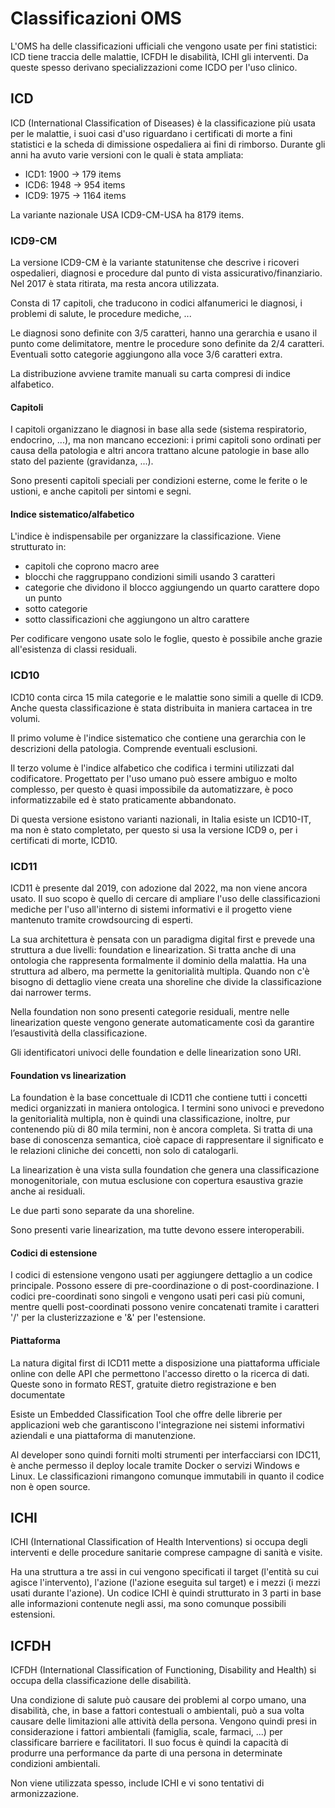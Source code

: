 # Classificazioni OMS

L'OMS ha delle classificazioni ufficiali che vengono usate per fini statistici: ICD tiene traccia delle malattie, ICFDH le disabilità, ICHI gli interventi. Da queste spesso derivano specializzazioni come ICDO per l'uso clinico.

## ICD

ICD (International Classification of Diseases) è la classificazione più usata per le malattie, i suoi casi d'uso riguardano i certificati di morte a fini statistici e la scheda di dimissione ospedaliera ai fini di rimborso. Durante gli anni ha avuto varie versioni con le quali è stata ampliata:

- ICD1: 1900 $\rightarrow$ 179 items
- ICD6: 1948 $\rightarrow$ 954 items
- ICD9: 1975 $\rightarrow$ 1164 items

La variante nazionale USA ICD9-CM-USA ha 8179 items.

### ICD9-CM

La versione ICD9-CM è la variante statunitense che descrive i ricoveri ospedalieri, diagnosi e procedure dal punto di vista assicurativo/finanziario. Nel 2017 è stata ritirata, ma resta ancora utilizzata.

Consta di 17 capitoli, che traducono in codici alfanumerici le diagnosi, i problemi di salute, le procedure mediche, ...

Le diagnosi sono definite con 3/5 caratteri, hanno una gerarchia e usano il punto come delimitatore, mentre le procedure sono definite da 2/4 caratteri. Eventuali sotto categorie aggiungono alla voce 3/6 caratteri extra.

La distribuzione avviene tramite manuali su carta compresi di indice alfabetico.

#### Capitoli

I capitoli organizzano le diagnosi in base alla sede (sistema respiratorio, endocrino, ...), ma non mancano eccezioni: i primi capitoli sono ordinati per causa della patologia e altri ancora trattano alcune patologie in base allo stato del paziente (gravidanza, ...).

Sono presenti capitoli speciali per condizioni esterne, come le ferite o le ustioni, e anche capitoli per sintomi e segni.

#### Indice sistematico/alfabetico

L'indice è indispensabile per organizzare la classificazione. Viene strutturato in:

- capitoli che coprono macro aree
- blocchi che raggruppano condizioni simili usando 3 caratteri
- categorie che dividono il blocco aggiungendo un quarto carattere dopo un punto
- sotto categorie
- sotto classificazioni che aggiungono un altro carattere

Per codificare vengono usate solo le foglie, questo è possibile anche grazie all'esistenza di classi residuali.

### ICD10

ICD10 conta circa 15 mila categorie e le malattie sono simili a quelle di ICD9. Anche questa classificazione è stata distribuita in maniera cartacea in tre volumi.

Il primo volume è l'indice sistematico che contiene una gerarchia con le descrizioni della patologia. Comprende eventuali esclusioni.

Il terzo volume è l'indice alfabetico che codifica i termini utilizzati dal codificatore. Progettato per l'uso umano può essere ambiguo e molto complesso, per questo è quasi impossibile da automatizzare, è poco informatizzabile ed è stato praticamente abbandonato.

Di questa versione esistono varianti nazionali, in Italia esiste un ICD10-IT, ma non è stato completato, per questo si usa la versione ICD9 o, per i certificati di morte, ICD10.

### ICD11

ICD11 è presente dal 2019, con adozione dal 2022, ma non viene ancora usato. Il suo scopo è quello di cercare di ampliare l'uso delle classificazioni mediche per l'uso all'interno di sistemi informativi e il progetto viene mantenuto tramite crowdsourcing di esperti.

La sua architettura è pensata con un paradigma digital first e prevede una struttura a due livelli: foundation e linearization. Si tratta anche di una ontologia che rappresenta formalmente il dominio della malattia. Ha una struttura ad albero, ma permette la genitorialità multipla. Quando non c'è bisogno di dettaglio viene creata una shoreline che divide la classificazione dai narrower terms.

Nella foundation non sono presenti categorie residuali, mentre nelle linearization queste vengono generate automaticamente così da garantire l’esaustività della classificazione.

Gli identificatori univoci delle foundation e delle linearization sono URI.

#### Foundation vs linearization

La foundation è la base concettuale di ICD11 che contiene tutti i concetti medici organizzati in maniera ontologica. I termini sono univoci e prevedono la genitorialità multipla, non è quindi una classificazione, inoltre, pur contenendo più di 80 mila termini, non è ancora completa. Si tratta di una base di conoscenza semantica, cioè capace di rappresentare il significato e le relazioni cliniche dei concetti, non solo di catalogarli.

La linearization è una vista sulla foundation che genera una classificazione monogenitoriale, con mutua esclusione con copertura esaustiva grazie anche ai residuali.

Le due parti sono separate da una shoreline.

Sono presenti varie linearization, ma tutte devono essere interoperabili.

#### Codici di estensione

I codici di estensione vengono usati per aggiungere dettaglio a un codice principale. Possono essere di pre-coordinazione o di post-coordinazione. I codici pre-coordinati sono singoli e vengono usati peri casi più comuni, mentre quelli post-coordinati possono venire concatenati tramite i caratteri '/' per la clusterizzazione e '&' per l'estensione.

#### Piattaforma

La natura digital first di ICD11 mette a disposizione una piattaforma ufficiale online con delle API che permettono l'accesso diretto o la ricerca di dati. Queste sono in formato REST, gratuite dietro registrazione e ben documentate

Esiste un Embedded Classification Tool che offre delle librerie per applicazioni web che garantiscono l'integrazione nei sistemi informativi aziendali e una piattaforma di manutenzione.

Al developer sono quindi forniti molti strumenti per interfacciarsi con IDC11, è anche permesso il deploy locale tramite Docker o servizi Windows e Linux. Le classificazioni rimangono comunque immutabili in quanto il codice non è open source.

## ICHI

ICHI (International Classification of Health Interventions) si occupa degli interventi e delle procedure sanitarie comprese campagne di sanità e visite.

Ha una struttura a tre assi in cui vengono specificati il target (l'entità su cui agisce l'intervento), l'azione (l'azione eseguita sul target) e i mezzi (i mezzi usati durante l'azione). Un codice ICHI è quindi strutturato in 3 parti in base alle informazioni contenute negli assi, ma sono comunque possibili estensioni.

## ICFDH

ICFDH (International Classification of Functioning, Disability and Health) si occupa della classificazione delle disabilità.

Una condizione di salute può causare dei problemi al corpo umano, una disabilità, che, in base a fattori contestuali o ambientali, può a sua volta causare delle limitazioni alle attività della persona. Vengono quindi presi in considerazione i fattori ambientali (famiglia, scale, farmaci, ...) per classificare barriere e facilitatori. Il suo focus è quindi la capacità di produrre una performance da parte di una persona in determinate condizioni ambientali.

Non viene utilizzata spesso, include ICHI e vi sono tentativi di armonizzazione.